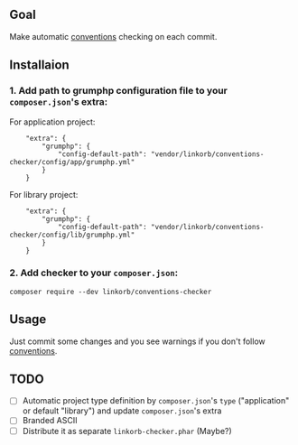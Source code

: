 ## Goal

Make automatic [conventions](CONVENTIONS.md) checking on each commit.

## Installaion

### 1. Add path to grumphp configuration file to your `composer.json`'s extra:

For application project:

```
    "extra": {
        "grumphp": {
            "config-default-path": "vendor/linkorb/conventions-checker/config/app/grumphp.yml"
        }
    }
```

For library project:

```
    "extra": {
        "grumphp": {
            "config-default-path": "vendor/linkorb/conventions-checker/config/lib/grumphp.yml"
        }
    }
```

### 2. Add checker to your `composer.json`:

```
composer require --dev linkorb/conventions-checker
```

## Usage

Just commit some changes and you see warnings if you don't follow [conventions](CONVENTIONS.md).

## TODO

- [ ] Automatic project type definition by `composer.json`'s `type` ("application" or default "library") and update `composer.json`'s extra
- [ ] Branded ASCII
- [ ] Distribute it as separate `linkorb-checker.phar` (Maybe?)

